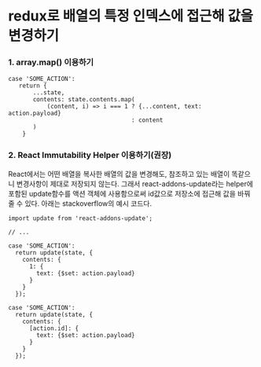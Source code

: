 # redux로 배열의 특정 인덱스에 접근해 값을 변경하기

### 1. array.map() 이용하기

```using .map() method
case 'SOME_ACTION':
   return { 
       ...state, 
       contents: state.contents.map(
           (content, i) => i === 1 ? {...content, text: action.payload}
                                   : content
       )
    }
```

### 2. React Immutability Helper 이용하기(권장)

React에서는 어떤 배열을 복사한 배열의 값을 변경해도, 참조하고 있는 배열이 똑같으니 변경사항이 제대로 저장되지 않는다. 그래서 react-addons-update라는 helper에 포함된 update함수를 액션 객체에 사용함으로써 id값으로 저장소에 접근해 값을 바꿔줄 수 있다. 아래는 stackoverflow의 예시 코드다.

```action
import update from 'react-addons-update';

// ...    

case 'SOME_ACTION':
  return update(state, { 
    contents: { 
      1: {
        text: {$set: action.payload}
      }
    }
  });
```

```reducer
case 'SOME_ACTION':
  return update(state, { 
    contents: { 
      [action.id]: {
        text: {$set: action.payload}
      }
    }
  });
```

